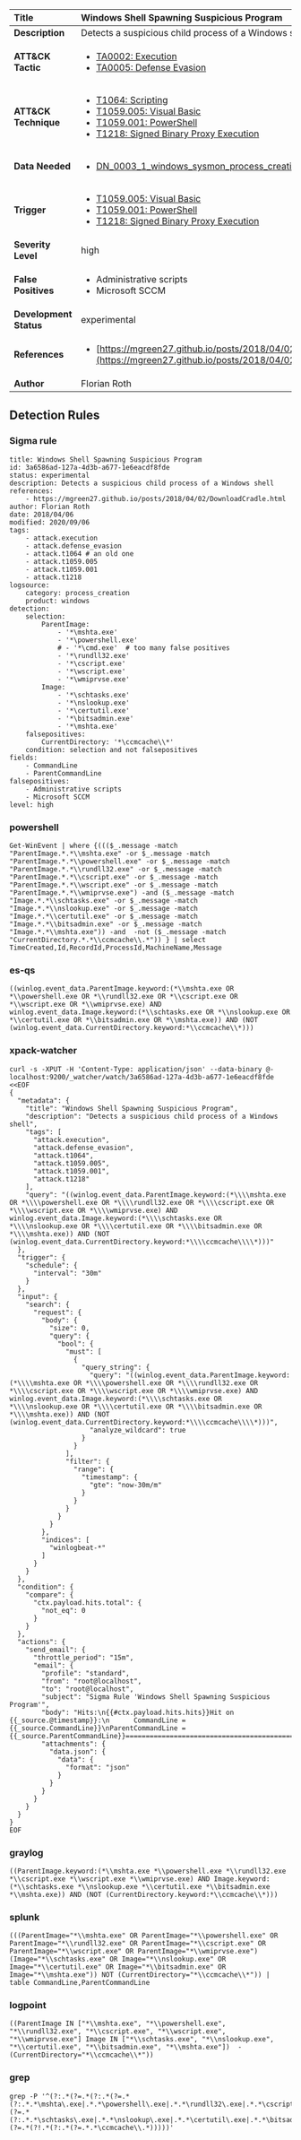 | Title                    | Windows Shell Spawning Suspicious Program       |
|:-------------------------|:------------------|
| **Description**          | Detects a suspicious child process of a Windows shell |
| **ATT&amp;CK Tactic**    |  <ul><li>[TA0002: Execution](https://attack.mitre.org/tactics/TA0002)</li><li>[TA0005: Defense Evasion](https://attack.mitre.org/tactics/TA0005)</li></ul>  |
| **ATT&amp;CK Technique** | <ul><li>[T1064: Scripting](https://attack.mitre.org/techniques/T1064)</li><li>[T1059.005: Visual Basic](https://attack.mitre.org/techniques/T1059/005)</li><li>[T1059.001: PowerShell](https://attack.mitre.org/techniques/T1059/001)</li><li>[T1218: Signed Binary Proxy Execution](https://attack.mitre.org/techniques/T1218)</li></ul>  |
| **Data Needed**          | <ul><li>[DN_0003_1_windows_sysmon_process_creation](../Data_Needed/DN_0003_1_windows_sysmon_process_creation.md)</li></ul>  |
| **Trigger**              | <ul><li>[T1059.005: Visual Basic](../Triggers/T1059.005.md)</li><li>[T1059.001: PowerShell](../Triggers/T1059.001.md)</li><li>[T1218: Signed Binary Proxy Execution](../Triggers/T1218.md)</li></ul>  |
| **Severity Level**       | high |
| **False Positives**      | <ul><li>Administrative scripts</li><li>Microsoft SCCM</li></ul>  |
| **Development Status**   | experimental |
| **References**           | <ul><li>[https://mgreen27.github.io/posts/2018/04/02/DownloadCradle.html](https://mgreen27.github.io/posts/2018/04/02/DownloadCradle.html)</li></ul>  |
| **Author**               | Florian Roth |


## Detection Rules

### Sigma rule

```
title: Windows Shell Spawning Suspicious Program
id: 3a6586ad-127a-4d3b-a677-1e6eacdf8fde
status: experimental
description: Detects a suspicious child process of a Windows shell
references:
    - https://mgreen27.github.io/posts/2018/04/02/DownloadCradle.html
author: Florian Roth
date: 2018/04/06
modified: 2020/09/06
tags:
    - attack.execution
    - attack.defense_evasion
    - attack.t1064 # an old one
    - attack.t1059.005
    - attack.t1059.001
    - attack.t1218    
logsource:
    category: process_creation
    product: windows
detection:
    selection:
        ParentImage:
            - '*\mshta.exe'
            - '*\powershell.exe'
            # - '*\cmd.exe'  # too many false positives
            - '*\rundll32.exe'
            - '*\cscript.exe'
            - '*\wscript.exe'
            - '*\wmiprvse.exe'
        Image:
            - '*\schtasks.exe'
            - '*\nslookup.exe'
            - '*\certutil.exe'
            - '*\bitsadmin.exe'
            - '*\mshta.exe'
    falsepositives:
        CurrentDirectory: '*\ccmcache\\*'
    condition: selection and not falsepositives
fields:
    - CommandLine
    - ParentCommandLine
falsepositives:
    - Administrative scripts
    - Microsoft SCCM
level: high

```





### powershell
    
```
Get-WinEvent | where {((($_.message -match "ParentImage.*.*\\mshta.exe" -or $_.message -match "ParentImage.*.*\\powershell.exe" -or $_.message -match "ParentImage.*.*\\rundll32.exe" -or $_.message -match "ParentImage.*.*\\cscript.exe" -or $_.message -match "ParentImage.*.*\\wscript.exe" -or $_.message -match "ParentImage.*.*\\wmiprvse.exe") -and ($_.message -match "Image.*.*\\schtasks.exe" -or $_.message -match "Image.*.*\\nslookup.exe" -or $_.message -match "Image.*.*\\certutil.exe" -or $_.message -match "Image.*.*\\bitsadmin.exe" -or $_.message -match "Image.*.*\\mshta.exe")) -and  -not ($_.message -match "CurrentDirectory.*.*\\ccmcache\\.*")) } | select TimeCreated,Id,RecordId,ProcessId,MachineName,Message
```


### es-qs
    
```
((winlog.event_data.ParentImage.keyword:(*\\mshta.exe OR *\\powershell.exe OR *\\rundll32.exe OR *\\cscript.exe OR *\\wscript.exe OR *\\wmiprvse.exe) AND winlog.event_data.Image.keyword:(*\\schtasks.exe OR *\\nslookup.exe OR *\\certutil.exe OR *\\bitsadmin.exe OR *\\mshta.exe)) AND (NOT (winlog.event_data.CurrentDirectory.keyword:*\\ccmcache\\*)))
```


### xpack-watcher
    
```
curl -s -XPUT -H 'Content-Type: application/json' --data-binary @- localhost:9200/_watcher/watch/3a6586ad-127a-4d3b-a677-1e6eacdf8fde <<EOF
{
  "metadata": {
    "title": "Windows Shell Spawning Suspicious Program",
    "description": "Detects a suspicious child process of a Windows shell",
    "tags": [
      "attack.execution",
      "attack.defense_evasion",
      "attack.t1064",
      "attack.t1059.005",
      "attack.t1059.001",
      "attack.t1218"
    ],
    "query": "((winlog.event_data.ParentImage.keyword:(*\\\\mshta.exe OR *\\\\powershell.exe OR *\\\\rundll32.exe OR *\\\\cscript.exe OR *\\\\wscript.exe OR *\\\\wmiprvse.exe) AND winlog.event_data.Image.keyword:(*\\\\schtasks.exe OR *\\\\nslookup.exe OR *\\\\certutil.exe OR *\\\\bitsadmin.exe OR *\\\\mshta.exe)) AND (NOT (winlog.event_data.CurrentDirectory.keyword:*\\\\ccmcache\\\\*)))"
  },
  "trigger": {
    "schedule": {
      "interval": "30m"
    }
  },
  "input": {
    "search": {
      "request": {
        "body": {
          "size": 0,
          "query": {
            "bool": {
              "must": [
                {
                  "query_string": {
                    "query": "((winlog.event_data.ParentImage.keyword:(*\\\\mshta.exe OR *\\\\powershell.exe OR *\\\\rundll32.exe OR *\\\\cscript.exe OR *\\\\wscript.exe OR *\\\\wmiprvse.exe) AND winlog.event_data.Image.keyword:(*\\\\schtasks.exe OR *\\\\nslookup.exe OR *\\\\certutil.exe OR *\\\\bitsadmin.exe OR *\\\\mshta.exe)) AND (NOT (winlog.event_data.CurrentDirectory.keyword:*\\\\ccmcache\\\\*)))",
                    "analyze_wildcard": true
                  }
                }
              ],
              "filter": {
                "range": {
                  "timestamp": {
                    "gte": "now-30m/m"
                  }
                }
              }
            }
          }
        },
        "indices": [
          "winlogbeat-*"
        ]
      }
    }
  },
  "condition": {
    "compare": {
      "ctx.payload.hits.total": {
        "not_eq": 0
      }
    }
  },
  "actions": {
    "send_email": {
      "throttle_period": "15m",
      "email": {
        "profile": "standard",
        "from": "root@localhost",
        "to": "root@localhost",
        "subject": "Sigma Rule 'Windows Shell Spawning Suspicious Program'",
        "body": "Hits:\n{{#ctx.payload.hits.hits}}Hit on {{_source.@timestamp}}:\n      CommandLine = {{_source.CommandLine}}\nParentCommandLine = {{_source.ParentCommandLine}}================================================================================\n{{/ctx.payload.hits.hits}}",
        "attachments": {
          "data.json": {
            "data": {
              "format": "json"
            }
          }
        }
      }
    }
  }
}
EOF

```


### graylog
    
```
((ParentImage.keyword:(*\\mshta.exe *\\powershell.exe *\\rundll32.exe *\\cscript.exe *\\wscript.exe *\\wmiprvse.exe) AND Image.keyword:(*\\schtasks.exe *\\nslookup.exe *\\certutil.exe *\\bitsadmin.exe *\\mshta.exe)) AND (NOT (CurrentDirectory.keyword:*\\ccmcache\\*)))
```


### splunk
    
```
(((ParentImage="*\\mshta.exe" OR ParentImage="*\\powershell.exe" OR ParentImage="*\\rundll32.exe" OR ParentImage="*\\cscript.exe" OR ParentImage="*\\wscript.exe" OR ParentImage="*\\wmiprvse.exe") (Image="*\\schtasks.exe" OR Image="*\\nslookup.exe" OR Image="*\\certutil.exe" OR Image="*\\bitsadmin.exe" OR Image="*\\mshta.exe")) NOT (CurrentDirectory="*\\ccmcache\\*")) | table CommandLine,ParentCommandLine
```


### logpoint
    
```
((ParentImage IN ["*\\mshta.exe", "*\\powershell.exe", "*\\rundll32.exe", "*\\cscript.exe", "*\\wscript.exe", "*\\wmiprvse.exe"] Image IN ["*\\schtasks.exe", "*\\nslookup.exe", "*\\certutil.exe", "*\\bitsadmin.exe", "*\\mshta.exe"])  -(CurrentDirectory="*\\ccmcache\\*"))
```


### grep
    
```
grep -P '^(?:.*(?=.*(?:.*(?=.*(?:.*.*\mshta\.exe|.*.*\powershell\.exe|.*.*\rundll32\.exe|.*.*\cscript\.exe|.*.*\wscript\.exe|.*.*\wmiprvse\.exe))(?=.*(?:.*.*\schtasks\.exe|.*.*\nslookup\.exe|.*.*\certutil\.exe|.*.*\bitsadmin\.exe|.*.*\mshta\.exe))))(?=.*(?!.*(?:.*(?=.*.*\ccmcache\\.*)))))'
```



